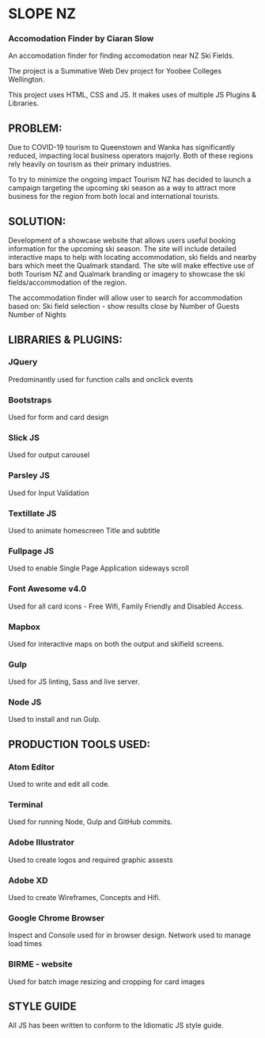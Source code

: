 # SLOPE NZ 
### Accomodation Finder by Ciaran Slow

An accomodation finder for finding accomodation near NZ Ski Fields.

The project is a Summative Web Dev project for Yoobee Colleges Wellington.

This project uses HTML, CSS and JS. It makes uses of multiple JS Plugins & Libraries.



## PROBLEM:

Due to COVID-19 tourism to Queenstown and Wanka has significantly reduced, impacting local business operators majorly. Both of these regions rely heavily on tourism as their primary industries.  

To try to minimize the ongoing impact Tourism NZ has decided to launch a campaign targeting the upcoming ski season as a way to attract more business for the region from both local and international tourists. 


## SOLUTION:

Development of a showcase website that allows users useful booking information for the upcoming ski season. The site will include detailed interactive maps to help with locating accommodation, ski fields and nearby bars which meet the Qualmark standard. The site will make effective use of both Tourism NZ and Qualmark branding or imagery to showcase the ski fields/accommodation of the region.

The accommodation finder will allow user to search for accommodation based on:
Ski field selection - show results close by
Number of Guests 
Number of Nights



## LIBRARIES & PLUGINS:


### JQuery

Predominantly used for function calls and onclick events


### Bootstraps

Used for form and card design


### Slick JS

Used for output carousel


### Parsley JS

Used for Input Validation


### Textillate JS

Used to animate homescreen Title and subtitle


### Fullpage JS

Used to enable Single Page Application sideways scroll


### Font Awesome v4.0 

Used for all card icons - Free Wifi, Family Friendly and Disabled Access.


### Mapbox

Used for interactive maps on both the output and skifield screens.


### Gulp

Used for JS linting, Sass and live server.


### Node JS

Used to install and run Gulp.



## PRODUCTION TOOLS USED:

### Atom Editor

Used to write and edit all code.

### Terminal

Used for running Node, Gulp and GitHub commits.

### Adobe Illustrator

Used to create logos and required graphic assests

### Adobe XD

Used to create Wireframes, Concepts and Hifi.

### Google Chrome Browser

Inspect and Console used for in browser design. Network used to manage load times

### BIRME - website

Used for batch image resizing and cropping for card images



## STYLE GUIDE

All JS has been written to conform to the Idiomatic JS style guide.


